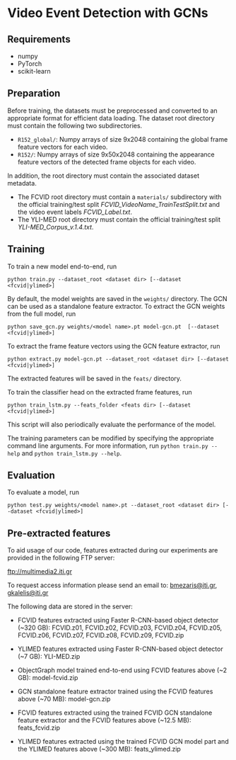 # Video Event Detection with GCNs

## Requirements

* numpy
* PyTorch
* scikit-learn

## Preparation

Before training, the datasets must be preprocessed and converted to an appropriate format for efficient data loading. The dataset root directory must contain the following two subdirectories.
* ```R152_global/```: Numpy arrays of size 9x2048 containing the global frame feature vectors for each video.
* ```R152/```: Numpy arrays of size 9x50x2048 containing the appearance feature vectors of the detected frame objects for each video.

In addition, the root directory must contain the associated dataset metadata.
* The FCVID root directory must contain a ```materials/``` subdirectory with the official training/test split _FCVID\_VideoName\_TrainTestSplit.txt_ and the video event labels _FCVID\_Label.txt_.
* The YLI-MED root directory must contain the official training/test split _YLI-MED\_Corpus\_v.1.4.txt_.

## Training

To train a new model end-to-end, run
```
python train.py --dataset_root <dataset dir> [--dataset <fcvid|ylimed>]
```
By default, the model weights are saved in the ```weights/``` directory. The GCN can be used as a standalone feature extractor. To extract the GCN weights from the full model, run
```
python save_gcn.py weights/<model name>.pt model-gcn.pt  [--dataset <fcvid|ylimed>]
```

To extract the frame feature vectors using the GCN feature extractor, run
```
python extract.py model-gcn.pt --dataset_root <dataset dir> [--dataset <fcvid|ylimed>]
```
The extracted features will be saved in the ```feats/``` directory.

To train the classifier head on the extracted frame features, run
```
python train_lstm.py --feats_folder <feats dir> [--dataset <fcvid|ylimed>]
```
This script will also periodically evaluate the performance of the model.

The training parameters can be modified by specifying the appropriate command line arguments. For more information, run ```python train.py --help``` and
```python train_lstm.py --help```.

## Evaluation

To evaluate a model, run
```
python test.py weights/<model name>.pt --dataset_root <dataset dir> [--dataset <fcvid|ylimed>]
```

## Pre-extracted features

To aid usage of our code, features extracted during our experiments are provided in the following FTP server:

ftp://multimedia2.iti.gr

To request access information please send an email to: bmezaris@iti.gr, gkalelis@iti.gr

The following data are stored in the server:

* FCVID features extracted using Faster R-CNN-based object detector (~320 GB): FCVID.z01, FCVID.z02, FCVID.z03, FCVID.z04, FCVID.z05, FCVID.z06, FCVID.z07, FCVID.z08, FCVID.z09, FCVID.zip

* YLIMED features extracted using Faster R-CNN-based object detector (~7 GB): YLI-MED.zip

* ObjectGraph model trained end-to-end using FCVID features above (~2 GB): model-fcvid.zip

* GCN standalone feature extractor trained using the FCVID features above (~70 MB): model-gcn.zip

* FCVID features extracted using the trained FCVID GCN standalone feature extractor and the FCVID features above (~12.5 MB): feats_fcvid.zip

* YLIMED features extracted using the trained FCVID GCN model part and the YLIMED features above (~300 MB): feats_ylimed.zip
